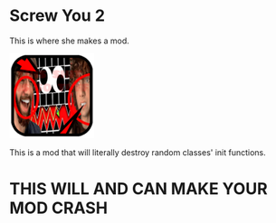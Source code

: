 # Screw You 2

This is where she makes a mod.

<img src="logo.png" width="150" alt="the mod's logo" />

This is a mod that will literally destroy random classes' init functions.

# **THIS WILL AND CAN MAKE YOUR MOD CRASH**
